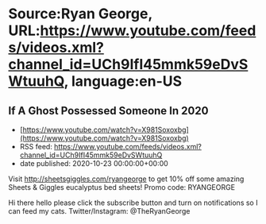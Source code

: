 # Source:Ryan George, URL:https://www.youtube.com/feeds/videos.xml?channel_id=UCh9IfI45mmk59eDvSWtuuhQ, language:en-US

## If A Ghost Possessed Someone In 2020
 - [https://www.youtube.com/watch?v=X981Soxoxbg](https://www.youtube.com/watch?v=X981Soxoxbg)
 - RSS feed: https://www.youtube.com/feeds/videos.xml?channel_id=UCh9IfI45mmk59eDvSWtuuhQ
 - date published: 2020-10-23 00:00:00+00:00

Visit http://sheetsgiggles.com/ryangeorge to get 10% off some amazing Sheets & Giggles eucalyptus bed sheets! Promo code: RYANGEORGE

Hi there hello please click the subscribe button and turn on notifications so I can feed my cats.
Twitter/Instagram: @TheRyanGeorge

